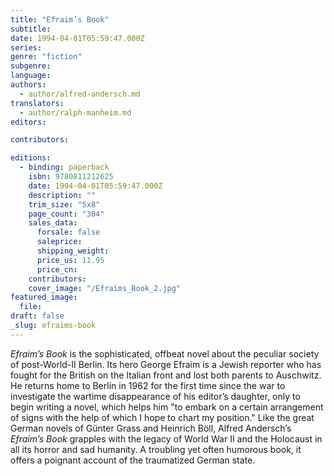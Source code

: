 ```yaml
---
title: "Efraim’s Book"
subtitle:
date: 1994-04-01T05:59:47.000Z
series:
genre: "fiction"
subgenre:
language:
authors:
  - author/alfred-andersch.md
translators:
  - author/ralph-manheim.md
editors:

contributors:

editions:
  - binding: paperback
    isbn: 9780811212625
    date: 1994-04-01T05:59:47.000Z
    description: ""
    trim_size: "5x8"
    page_count: "304"
    sales_data:
      forsale: false
      saleprice:
      shipping_weight:
      price_us: 11.95
      price_cn:
    contributors:
    cover_image: "/Efraims_Book_2.jpg"
featured_image:
  file:
draft: false
_slug: efraims-book
---
```


_Efraim’s Book_ is the sophisticated, offbeat novel about the peculiar society of post-World-II Berlin. Its hero George Efraim is a Jewish reporter who has fought for the British on the Italian front and lost both parents to Auschwitz. He returns home to Berlin in 1962 for the first time since the war to investigate the wartime disappearance of his editor’s daughter, only to begin writing a novel, which helps him "to embark on a certain arrangement of signs with the help of which I hope to chart my position." Like the great German novels of Günter Grass and Heinrich Böll, Alfred Andersch’s _Efraim’s Book_ grapples with the legacy of World War II and the Holocaust in all its horror and sad humanity. A troubling yet often humorous book, it offers a poignant account of the traumatized German state.

